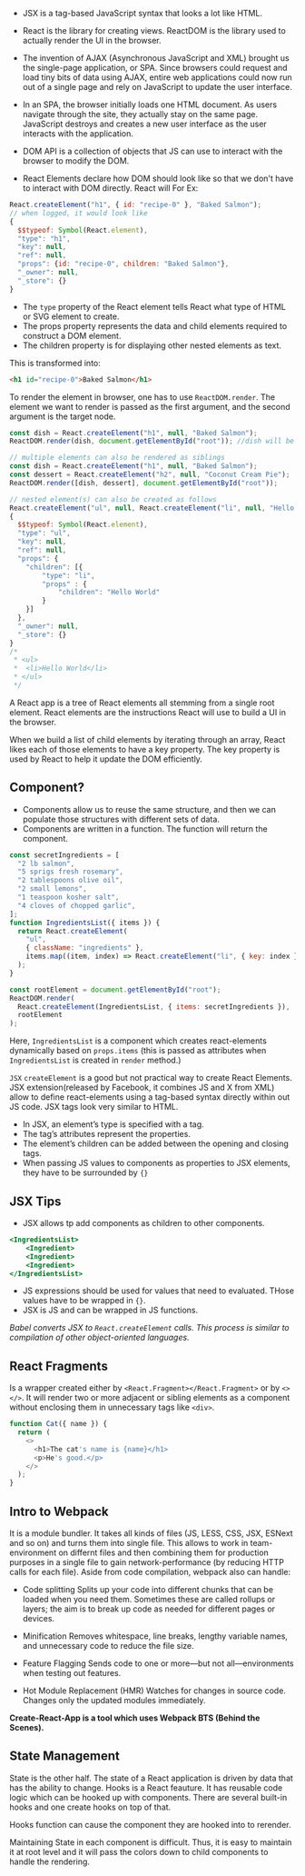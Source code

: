 - JSX is a tag-based JavaScript syntax that looks a lot like HTML.
- React is the library for creating views. ReactDOM is the library used to actually render the UI in the browser.
- The invention of AJAX (Asynchronous JavaScript and XML) brought us the single-page application, or SPA. Since browsers could request and load tiny bits of data using AJAX, entire web applications could now run out of a single page and rely on JavaScript to update the user interface.

- In an SPA, the browser initially loads one HTML document. As users navigate through the site, they actually stay on the same page. JavaScript destroys and creates a new user interface as the user interacts with the application.
- DOM API is a collection of objects that JS can use to interact with the browser to modify the DOM.
- React Elements declare how DOM should look like so that we don't have to interact with DOM directly. React will
  For Ex:

```javascript
React.createElement("h1", { id: "recipe-0" }, "Baked Salmon");
// when logged, it would look like
{
  $$typeof: Symbol(React.element),
  "type": "h1",
  "key": null,
  "ref": null,
  "props": {id: "recipe-0", children: "Baked Salmon"},
  "_owner": null,
  "_store": {}
}
```

- The `type` property of the React element tells React what type of HTML or SVG element to create.
- The props property represents the data and child elements required to construct a DOM element.
- The children property is for displaying other nested elements as text.

This is transformed into:

```html
<h1 id="recipe-0">Baked Salmon</h1>
```

To render the element in browser, one has to use `ReactDOM.render`. The element we want to render is passed as the first argument, and the second argument is the target node.

```javascript
const dish = React.createElement("h1", null, "Baked Salmon");
ReactDOM.render(dish, document.getElementById("root")); //dish will be rendered inside element with id "root"

// multiple elements can also be rendered as siblings
const dish = React.createElement("h1", null, "Baked Salmon");
const dessert = React.createElement("h2", null, "Coconut Cream Pie");
ReactDOM.render([dish, dessert], document.getElementById("root"));

// nested element(s) can also be created as follows
React.createElement("ul", null, React.createElement("li", null, "Hello World"));
{
  $$typeof: Symbol(React.element),
  "type": "ul",
  "key": null,
  "ref": null,
  "props": {
    "children": [{
        "type": "li",
        "props" : {
            "children": "Hello World"
        }
    }]
  },
  "_owner": null,
  "_store": {}
}
/*
 * <ul>
 *  <li>Hello World</li>
 * </ul>
 */
```

A React app is a tree of React elements all stemming from a single root element. React elements are the instructions React will use to build a UI in the browser.

When we build a list of child elements by iterating through an array, React likes each of those elements to have a key property. The key property is used by React to help it update the DOM efficiently.

## Component?

- Components allow us to reuse the same structure, and then we can populate those structures with different sets of data.
- Components are written in a function. The function will return the component.

```javascript
const secretIngredients = [
  "2 lb salmon",
  "5 sprigs fresh rosemary",
  "2 tablespoons olive oil",
  "2 small lemons",
  "1 teaspoon kosher salt",
  "4 cloves of chopped garlic",
];
function IngredientsList({ items }) {
  return React.createElement(
    "ul",
    { className: "ingredients" },
    items.map((item, index) => React.createElement("li", { key: index }, item))
  );
}

const rootElement = document.getElementById("root");
ReactDOM.render(
  React.createElement(IngredientsList, { items: secretIngredients }),
  rootElement
);
```

Here, `IngredientsList` is a component which creates react-elements dynamically based on `props.items` (this is passed as attributes when `IngredientsList` is created in `render` method.)

`JSX`
`createElement` is a good but not practical way to create React Elements. JSX extension(released by Facebook, it combines JS and X from XML) allow to define react-elements using a tag-based syntax directly within out JS code. JSX tags look very similar to HTML.

- In JSX, an element’s type is specified with a tag.
- The tag’s attributes represent the properties.
- The element’s children can be added between the opening and closing tags.
- When passing JS values to components as properties to JSX elements, they have to be surrounded by `{}`

## JSX Tips

- JSX allows tp add components as children to other components.

```htm
<IngredientsList>
    <Ingredient>
    <Ingredient>
    <Ingredient>
</IngredientsList>
```

- JS expressions should be used for values that need to evaluated. THose values have to be wrapped in `{}`.
- JSX is JS and can be wrapped in JS functions.

_Babel converts JSX to `React.createElement` calls. This process is similar to compilation of other object-oriented languages._

## React Fragments

Is a wrapper created either by `<React.Fragment></React.Fragment>` or by `<></>`. It will render two or more adjacent or sibling elements as a component without enclosing them in unnecessary tags like `<div>`.

```javascript
function Cat({ name }) {
  return (
    <>
      <h1>The cat's name is {name}</h1>
      <p>He's good.</p>
    </>
  );
}
```

## Intro to Webpack

It is a module bundler. It takes all kinds of files (JS, LESS, CSS, JSX, ESNext and so on) and turns them into single file. This allows to work in team-environment on differnt files and then combining them for production purposes in a single file to gain network-performance (by reducing HTTP calls for each file). Aside from code compilation, webpack also can handle:

- Code splitting
  Splits up your code into different chunks that can be loaded when you need them. Sometimes these are called rollups or layers; the aim is to break up code as needed for different pages or devices.

- Minification
  Removes whitespace, line breaks, lengthy variable names, and unnecessary code to reduce the file size.

- Feature Flagging
  Sends code to one or more—but not all—environments when testing out features.

- Hot Module Replacement (HMR)
  Watches for changes in source code. Changes only the updated modules immediately.

**Create-React-App is a tool which uses Webpack BTS (Behind the Scenes).**

## State Management

State is the other half. The state of a React application is driven by data that has the ability to change. Hooks is a React feauture. It has reusable code logic which can be hooked up with components. There are several built-in hooks and one create hooks on top of that.

Hooks function can cause the component they are hooked into to rerender.

Maintaining State in each component is difficult. Thus, it is easy to maintain it at root level and it will pass the colors down to child components to handle the rendering.
